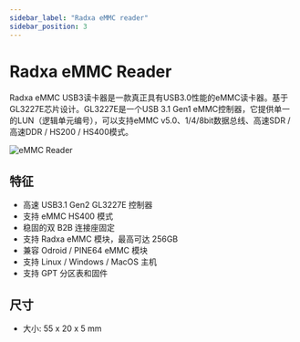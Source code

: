 ```yaml
---
sidebar_label: "Radxa eMMC reader"
sidebar_position: 3
---
```


# Radxa eMMC Reader

Radxa eMMC USB3读卡器是一款真正具有USB3.0性能的eMMC读卡器。基于GL3227E芯片设计。GL3227E是一个USB 3.1 Gen1 eMMC控制器，它提供单一的LUN（逻辑单元编号），可以支持eMMC v5.0、1/4/8bit数据总线、高速SDR /高速DDR / HS200 / HS400模式。

![eMMC Reader](/img/accessories/emmc-reader.webp)

## 特征

- 高速 USB3.1 Gen2 GL3227E 控制器
- 支持 eMMC HS400 模式
- 稳固的双 B2B 连接座固定
- 支持 Radxa eMMC 模块，最高可达 256GB
- 兼容 Odroid / PINE64 eMMC 模块
- 支持 Linux / Windows / MacOS 主机
- 支持 GPT 分区表和固件

## 尺寸

- 大小: 55 x 20 x 5 mm
